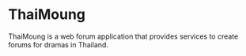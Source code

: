 # ThaiMoung
ThaiMoung is a web forum application that provides services to create forums for dramas in Thailand.
